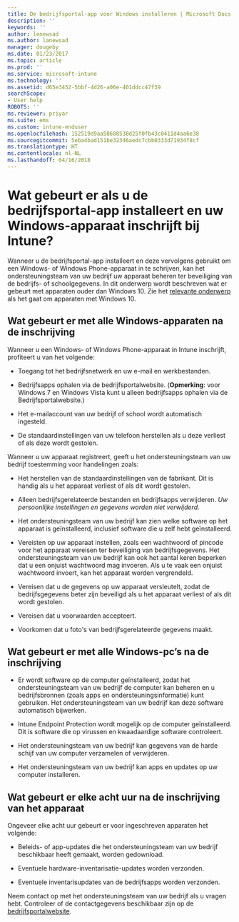 ```yaml
---
title: De bedrijfsportal-app voor Windows installeren | Microsoft Docs
description: ''
keywords: ''
author: lenewsad
ms.author: lanewsad
manager: dougeby
ms.date: 01/23/2017
ms.topic: article
ms.prod: ''
ms.service: microsoft-intune
ms.technology: ''
ms.assetid: d65e3452-5bbf-4d26-a06e-401ddcc47f39
searchScope:
- User help
ROBOTS: ''
ms.reviewer: priyar
ms.suite: ems
ms.custom: intune-enduser
ms.openlocfilehash: 152519d9aa58688538d25f0fb43c0411d4aa6e38
ms.sourcegitcommit: 5eba4bad151be32346aedc7cbb0333d71934f8cf
ms.translationtype: HT
ms.contentlocale: nl-NL
ms.lasthandoff: 04/16/2018
---
```

# <a name="what-happens-if-you-install-the-company-portal-app-and-enroll-your-windows-device-in-intune"></a>Wat gebeurt er als u de bedrijfsportal-app installeert en uw Windows-apparaat inschrijft bij Intune?

Wanneer u de bedrijfsportal-app installeert en deze vervolgens gebruikt om een Windows- of Windows Phone-apparaat in te schrijven, kan het ondersteuningsteam van uw bedrijf uw apparaat beheren ter beveiliging van de bedrijfs- of schoolgegevens. In dit onderwerp wordt beschreven wat er gebeurt met apparaten ouder dan Windows 10. Zie het [relevante onderwerp](what-happens-if-you-install-the-company-portal-app-and-enroll-your-device-in-intune-windows10.md) als het gaat om apparaten met Windows 10.

## <a name="what-happens-to-all-windows-devices-after-enrollment"></a>Wat gebeurt er met alle Windows-apparaten na de inschrijving
Wanneer u een Windows- of Windows Phone-apparaat in Intune inschrijft, profiteert u van het volgende:

-   Toegang tot het bedrijfsnetwerk en uw e-mail en werkbestanden.

-   Bedrijfsapps ophalen via de bedrijfsportalwebsite. (__Opmerking__: voor Windows 7 en Windows Vista kunt u alleen bedrijfsapps ophalen via de Bedrijfsportalwebsite.)

-   Het e-mailaccount van uw bedrijf of school wordt automatisch ingesteld.

-   De standaardinstellingen van uw telefoon herstellen als u deze verliest of als deze wordt gestolen.

Wanneer u uw apparaat registreert, geeft u het ondersteuningsteam van uw bedrijf toestemming voor handelingen zoals:

-   Het herstellen van de standaardinstellingen van de fabrikant. Dit is handig als u het apparaat verliest of als dit wordt gestolen.

-   Alleen bedrijfsgerelateerde bestanden en bedrijfsapps verwijderen. *Uw persoonlijke instellingen en gegevens worden niet verwijderd.*

-   Het ondersteuningsteam van uw bedrijf kan zien welke software op het apparaat is geïnstalleerd, inclusief software die u zelf hebt geïnstalleerd.

-   Vereisten op uw apparaat instellen, zoals een wachtwoord of pincode voor het apparaat vereisen ter beveiliging van bedrijfsgegevens. Het ondersteuningsteam van uw bedrijf kan ook het aantal keren beperken dat u een onjuist wachtwoord mag invoeren. Als u te vaak een onjuist wachtwoord invoert, kan het apparaat worden vergrendeld.

-   Vereisen dat u de gegevens op uw apparaat versleutelt, zodat de bedrijfsgegevens beter zijn beveiligd als u het apparaat verliest of als dit wordt gestolen.

-   Vereisen dat u voorwaarden accepteert.

-   Voorkomen dat u foto's van bedrijfsgerelateerde gegevens maakt.

## <a name="what-happens-to-all-windows-pcs-after-enrollment"></a>Wat gebeurt er met alle Windows-pc’s na de inschrijving

-  Er wordt software op de computer geïnstalleerd, zodat het ondersteuningsteam van uw bedrijf de computer kan beheren en u bedrijfsbronnen (zoals apps en ondersteuningsinformatie) kunt gebruiken. Het ondersteuningsteam van uw bedrijf kan deze software automatisch bijwerken.

-  Intune Endpoint Protection wordt mogelijk op de computer geïnstalleerd. Dit is software die op virussen en kwaadaardige software controleert.

-  Het ondersteuningsteam van uw bedrijf kan gegevens van de harde schijf van uw computer verzamelen of verwijderen.

-  Het ondersteuningsteam van uw bedrijf kan apps en updates op uw computer installeren.

## <a name="what-happens-every-eight-hours-after-device-enrollment"></a>Wat gebeurt er elke acht uur na de inschrijving van het apparaat

Ongeveer elke acht uur gebeurt er voor ingeschreven apparaten het volgende:

-   Beleids- of app-updates die het ondersteuningsteam van uw bedrijf beschikbaar heeft gemaakt, worden gedownload.

-   Eventuele hardware-inventarisatie-updates worden verzonden.

-   Eventuele inventarisupdates van de bedrijfsapps worden verzonden.

Neem contact op met het ondersteuningsteam van uw bedrijf als u vragen hebt. Controleer of de contactgegevens beschikbaar zijn op de [bedrijfsportalwebsite](https://portal.manage.microsoft.com#HelpDeskDialog).
